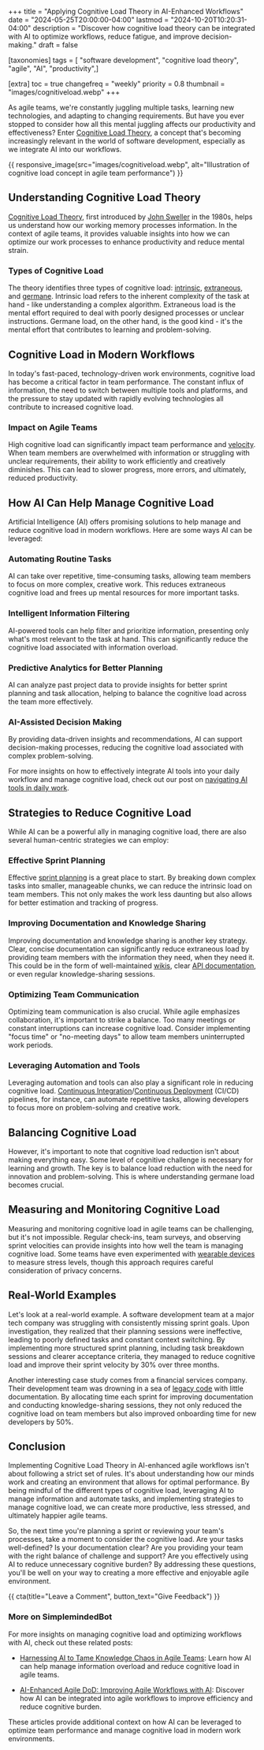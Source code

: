 +++
title = "Applying Cognitive Load Theory in AI-Enhanced Workflows"
date = "2024-05-25T20:00:00-04:00"
lastmod = "2024-10-20T10:20:31-04:00"
description = "Discover how cognitive load theory can be integrated with AI to optimize workflows, reduce fatigue, and improve decision-making."
draft = false

[taxonomies]
tags = [ "software development", "cognitive load theory", "agile", "AI", "productivity",]

[extra]
toc = true
changefreq = "weekly"
priority = 0.8
thumbnail = "images/cognitiveload.webp"
+++



As agile teams, we're constantly juggling multiple tasks, learning new technologies, and adapting to changing requirements. But have you ever stopped to consider how all this mental juggling affects our productivity and effectiveness? Enter [Cognitive Load Theory](https://en.wikipedia.org/wiki/Cognitive_load), a concept that's becoming increasingly relevant in the world of software development, especially as we integrate AI into our workflows.

<!--more-->

{{ responsive_image(src="images/cognitiveload.webp", alt="Illustration of cognitive load concept in agile team performance") }}

## Understanding Cognitive Load Theory

[Cognitive Load Theory](https://en.wikipedia.org/wiki/Cognitive_load), first introduced by [John Sweller](https://en.wikipedia.org/wiki/John_Sweller) in the 1980s, helps us understand how our working memory processes information. In the context of agile teams, it provides valuable insights into how we can optimize our work processes to enhance productivity and reduce mental strain.

### Types of Cognitive Load

The theory identifies three types of cognitive load: [intrinsic](https://en.wikipedia.org/wiki/Cognitive_load#Intrinsic), [extraneous](https://en.wikipedia.org/wiki/Cognitive_load#Extraneous), and [germane](https://en.wikipedia.org/wiki/Cognitive_load#Germane_load). Intrinsic load refers to the inherent complexity of the task at hand - like understanding a complex algorithm. Extraneous load is the mental effort required to deal with poorly designed processes or unclear instructions. Germane load, on the other hand, is the good kind - it's the mental effort that contributes to learning and problem-solving.

## Cognitive Load in Modern Workflows

In today's fast-paced, technology-driven work environments, cognitive load has become a critical factor in team performance. The constant influx of information, the need to switch between multiple tools and platforms, and the pressure to stay updated with rapidly evolving technologies all contribute to increased cognitive load.

### Impact on Agile Teams

High cognitive load can significantly impact team performance and [velocity](https://www.scrum.org/resources/blog/velocity-revolutionary-way-measure-scrum). When team members are overwhelmed with information or struggling with unclear requirements, their ability to work efficiently and creatively diminishes. This can lead to slower progress, more errors, and ultimately, reduced productivity.

## How AI Can Help Manage Cognitive Load

Artificial Intelligence (AI) offers promising solutions to help manage and reduce cognitive load in modern workflows. Here are some ways AI can be leveraged:

### Automating Routine Tasks

AI can take over repetitive, time-consuming tasks, allowing team members to focus on more complex, creative work. This reduces extraneous cognitive load and frees up mental resources for more important tasks.

### Intelligent Information Filtering

AI-powered tools can help filter and prioritize information, presenting only what's most relevant to the task at hand. This can significantly reduce the cognitive load associated with information overload.

### Predictive Analytics for Better Planning

AI can analyze past project data to provide insights for better sprint planning and task allocation, helping to balance the cognitive load across the team more effectively.

### AI-Assisted Decision Making

By providing data-driven insights and recommendations, AI can support decision-making processes, reducing the cognitive load associated with complex problem-solving.

For more insights on how to effectively integrate AI tools into your daily workflow and manage cognitive load, check out our post on [navigating AI tools in daily work](@/navigating-ai-tools-daily-work.md).

## Strategies to Reduce Cognitive Load

While AI can be a powerful ally in managing cognitive load, there are also several human-centric strategies we can employ:

### Effective Sprint Planning

Effective [sprint planning](https://www.scrum.org/learning-series/what-is-scrum/the-scrum-events/what-is-sprint-planning) is a great place to start. By breaking down complex tasks into smaller, manageable chunks, we can reduce the intrinsic load on team members. This not only makes the work less daunting but also allows for better estimation and tracking of progress.

### Improving Documentation and Knowledge Sharing

Improving documentation and knowledge sharing is another key strategy. Clear, concise documentation can significantly reduce extraneous load by providing team members with the information they need, when they need it. This could be in the form of well-maintained [wikis](https://en.wikipedia.org/wiki/Wiki), clear [API documentation](https://en.wikipedia.org/wiki/API_documentation), or even regular knowledge-sharing sessions.

### Optimizing Team Communication

Optimizing team communication is also crucial. While agile emphasizes collaboration, it's important to strike a balance. Too many meetings or constant interruptions can increase cognitive load. Consider implementing "focus time" or "no-meeting days" to allow team members uninterrupted work periods.

### Leveraging Automation and Tools

Leveraging automation and tools can also play a significant role in reducing cognitive load. [Continuous Integration](https://en.wikipedia.org/wiki/Continuous_integration)/[Continuous Deployment](https://en.wikipedia.org/wiki/Continuous_delivery) (CI/CD) pipelines, for instance, can automate repetitive tasks, allowing developers to focus more on problem-solving and creative work.

## Balancing Cognitive Load

However, it's important to note that cognitive load reduction isn't about making everything easy. Some level of cognitive challenge is necessary for learning and growth. The key is to balance load reduction with the need for innovation and problem-solving. This is where understanding germane load becomes crucial.

## Measuring and Monitoring Cognitive Load

Measuring and monitoring cognitive load in agile teams can be challenging, but it's not impossible. Regular check-ins, team surveys, and observing sprint velocities can provide insights into how well the team is managing cognitive load. Some teams have even experimented with [wearable devices](https://en.wikipedia.org/wiki/Wearable_technology) to measure stress levels, though this approach requires careful consideration of privacy concerns.

## Real-World Examples

Let's look at a real-world example. A software development team at a major tech company was struggling with consistently missing sprint goals. Upon investigation, they realized that their planning sessions were ineffective, leading to poorly defined tasks and constant context switching. By implementing more structured sprint planning, including task breakdown sessions and clearer acceptance criteria, they managed to reduce cognitive load and improve their sprint velocity by 30% over three months.

Another interesting case study comes from a financial services company. Their development team was drowning in a sea of [legacy code](https://en.wikipedia.org/wiki/Legacy_code) with little documentation. By allocating time each sprint for improving documentation and conducting knowledge-sharing sessions, they not only reduced the cognitive load on team members but also improved onboarding time for new developers by 50%.

## Conclusion

Implementing Cognitive Load Theory in AI-enhanced agile workflows isn't about following a strict set of rules. It's about understanding how our minds work and creating an environment that allows for optimal performance. By being mindful of the different types of cognitive load, leveraging AI to manage information and automate tasks, and implementing strategies to manage cognitive load, we can create more productive, less stressed, and ultimately happier agile teams.

So, the next time you're planning a sprint or reviewing your team's processes, take a moment to consider the cognitive load. Are your tasks well-defined? Is your documentation clear? Are you providing your team with the right balance of challenge and support? Are you effectively using AI to reduce unnecessary cognitive burden? By addressing these questions, you'll be well on your way to creating a more effective and enjoyable agile environment.

{{ cta(title="Leave a Comment", button_text="Give Feedback") }}

### More on SimplemindedBot

For more insights on managing cognitive load and optimizing workflows with AI, check out these related posts:

- [Harnessing AI to Tame Knowledge Chaos in Agile Teams](@/harnessing-ai-tame-knowledge-chaos-agile-teams.md): Learn how AI can help manage information overload and reduce cognitive load in agile teams.

- [AI-Enhanced Agile DoD: Improving Agile Workflows with AI](@/ai-enhanced-agile-dod.md): Discover how AI can be integrated into agile workflows to improve efficiency and reduce cognitive burden.

These articles provide additional context on how AI can be leveraged to optimize team performance and manage cognitive load in modern work environments.

